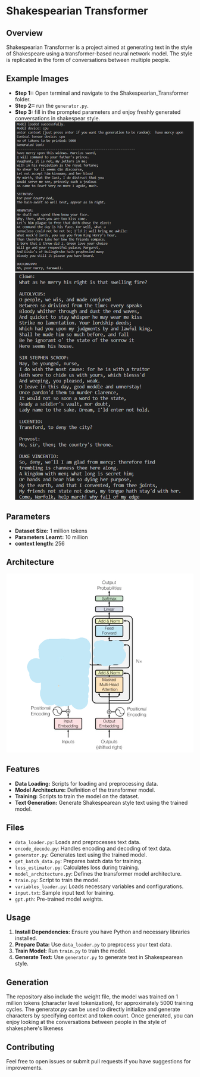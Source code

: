 # Shakespearian Transformer

## Overview

Shakespearian Transformer is a project aimed at generating text in the style of Shakespeare using a transformer-based neural network model.
The style is replicated in the form of conversations between multiple people.

## Example Images
- **Step 1::** Open terminal and navigate to the Shakespearian_Transformer folder.
- **Step 2::** run the `generator.py`.
- **Step 3:** fill in the prompted parameters and enjoy freshly generated conversations in shakespear style.
![Shakespeare Image](images/pic-2.png) ![Shakespeare Image](images/pic-1.png)

## Parameters
- **Dataset Size:** 1 million tokens
- **Parameters Learnt:** 10 million
- **context length:** 256

## Architecture
![Architecture Image](images/pic-3.png) 
## Features

- **Data Loading:** Scripts for loading and preprocessing data.
- **Model Architecture:** Definition of the transformer model.
- **Training:** Scripts to train the model on the dataset.
- **Text Generation:** Generate Shakespearean style text using the trained model.

## Files

- `data_loader.py`: Loads and preprocesses text data.
- `encode_decode.py`: Handles encoding and decoding of text data.
- `generator.py`: Generates text using the trained model.
- `get_batch_data.py`: Prepares batch data for training.
- `loss_estimator.py`: Calculates loss during training.
- `model_architecture.py`: Defines the transformer model architecture.
- `train.py`: Script to train the model.
- `variables_loader.py`: Loads necessary variables and configurations.
- `input.txt`: Sample input text for training.
- `gpt.pth`: Pre-trained model weights.

## Usage

1. **Install Dependencies:** Ensure you have Python and necessary libraries installed.
2. **Prepare Data:** Use `data_loader.py` to preprocess your text data.
3. **Train Model:** Run `train.py` to train the model.
4. **Generate Text:** Use `generator.py` to generate text in Shakespearean style.

## Generation

The repository also include the weight file, the model was trained on 1 million tokens (character level tokenization), for approximately 5000 training cycles.
The generator.py can be used to directly initialize and generate characters by specifying context and token count.
Once generated, you can enjoy looking at the conversations between people in the style of shakesphere's likeness

## Contributing

Feel free to open issues or submit pull requests if you have suggestions for improvements.


